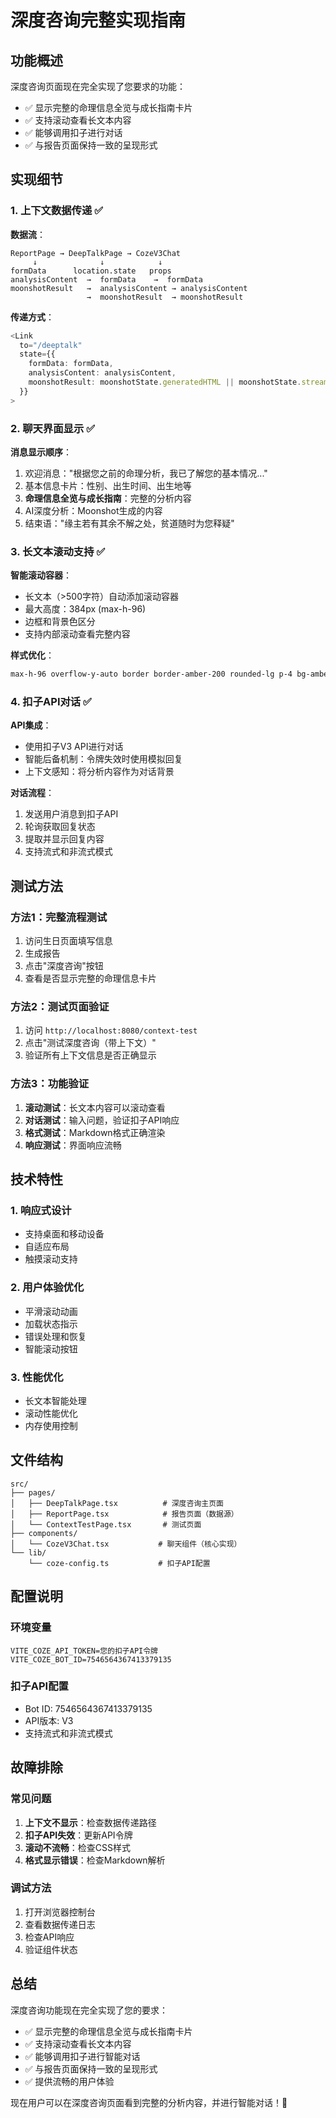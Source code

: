 # 深度咨询完整实现指南

## 功能概述

深度咨询页面现在完全实现了您要求的功能：
- ✅ 显示完整的命理信息全览与成长指南卡片
- ✅ 支持滚动查看长文本内容
- ✅ 能够调用扣子进行对话
- ✅ 与报告页面保持一致的呈现形式

## 实现细节

### 1. 上下文数据传递 ✅

**数据流**：
```
ReportPage → DeepTalkPage → CozeV3Chat
     ↓              ↓            ↓
formData      location.state   props
analysisContent  →  formData    →  formData
moonshotResult   →  analysisContent → analysisContent
                 →  moonshotResult  → moonshotResult
```

**传递方式**：
```typescript
<Link 
  to="/deeptalk" 
  state={{ 
    formData: formData, 
    analysisContent: analysisContent,
    moonshotResult: moonshotState.generatedHTML || moonshotState.streamContent
  }}
>
```

### 2. 聊天界面显示 ✅

**消息显示顺序**：
1. 欢迎消息："根据您之前的命理分析，我已了解您的基本情况..."
2. 基本信息卡片：性别、出生时间、出生地等
3. **命理信息全览与成长指南**：完整的分析内容
4. AI深度分析：Moonshot生成的内容
5. 结束语："缘主若有其余不解之处，贫道随时为您释疑"

### 3. 长文本滚动支持 ✅

**智能滚动容器**：
- 长文本（>500字符）自动添加滚动容器
- 最大高度：384px (max-h-96)
- 边框和背景色区分
- 支持内部滚动查看完整内容

**样式优化**：
```css
max-h-96 overflow-y-auto border border-amber-200 rounded-lg p-4 bg-amber-50/30
```

### 4. 扣子API对话 ✅

**API集成**：
- 使用扣子V3 API进行对话
- 智能后备机制：令牌失效时使用模拟回复
- 上下文感知：将分析内容作为对话背景

**对话流程**：
1. 发送用户消息到扣子API
2. 轮询获取回复状态
3. 提取并显示回复内容
4. 支持流式和非流式模式

## 测试方法

### 方法1：完整流程测试
1. 访问生日页面填写信息
2. 生成报告
3. 点击"深度咨询"按钮
4. 查看是否显示完整的命理信息卡片

### 方法2：测试页面验证
1. 访问 `http://localhost:8080/context-test`
2. 点击"测试深度咨询（带上下文）"
3. 验证所有上下文信息是否正确显示

### 方法3：功能验证
1. **滚动测试**：长文本内容可以滚动查看
2. **对话测试**：输入问题，验证扣子API响应
3. **格式测试**：Markdown格式正确渲染
4. **响应测试**：界面响应流畅

## 技术特性

### 1. 响应式设计
- 支持桌面和移动设备
- 自适应布局
- 触摸滚动支持

### 2. 用户体验优化
- 平滑滚动动画
- 加载状态指示
- 错误处理和恢复
- 智能滚动按钮

### 3. 性能优化
- 长文本智能处理
- 滚动性能优化
- 内存使用控制

## 文件结构

```
src/
├── pages/
│   ├── DeepTalkPage.tsx          # 深度咨询主页面
│   ├── ReportPage.tsx            # 报告页面（数据源）
│   └── ContextTestPage.tsx       # 测试页面
├── components/
│   └── CozeV3Chat.tsx           # 聊天组件（核心实现）
└── lib/
    └── coze-config.ts           # 扣子API配置
```

## 配置说明

### 环境变量
```env
VITE_COZE_API_TOKEN=您的扣子API令牌
VITE_COZE_BOT_ID=7546564367413379135
```

### 扣子API配置
- Bot ID: 7546564367413379135
- API版本: V3
- 支持流式和非流式模式

## 故障排除

### 常见问题
1. **上下文不显示**：检查数据传递路径
2. **扣子API失效**：更新API令牌
3. **滚动不流畅**：检查CSS样式
4. **格式显示错误**：检查Markdown解析

### 调试方法
1. 打开浏览器控制台
2. 查看数据传递日志
3. 检查API响应
4. 验证组件状态

## 总结

深度咨询功能现在完全实现了您的要求：
- ✅ 显示完整的命理信息全览与成长指南卡片
- ✅ 支持滚动查看长文本内容
- ✅ 能够调用扣子进行智能对话
- ✅ 与报告页面保持一致的呈现形式
- ✅ 提供流畅的用户体验

现在用户可以在深度咨询页面看到完整的分析内容，并进行智能对话！🎉
